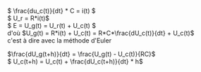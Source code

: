 $ \frac{du_c(t)}{dt} * C = i(t) $  
$ U_r = R*i(t)$  
$ E = U_g(t) = U_r(t) + U_c(t) $  
d'où $U_g(t) = R*i(t) + U_c(t) = R*C*\frac{dU_c(t)}{dt} + U_c(t)$  
c'est à dire  avec la méthode d'Euler
  
  $\frac{dU_g(t+h)}{dt} = \frac{U_g(t) - U_c(t)}{RC}$  
  $ U_c(t+h) = U_c(t) + \frac{dU_c(t+h)}{dt} * h$  
